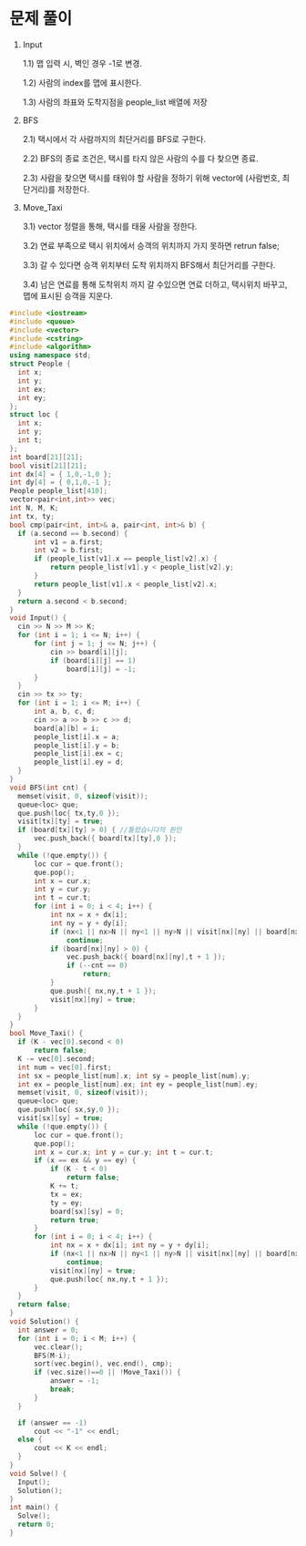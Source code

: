 # 문제 풀이

1. Input

	1.1) 맵 입력 시, 벽인 경우 -1로 변경.
	
	1.2) 사람의 index를 맵에 표시한다.
	
	1.3) 사람의 좌표와 도착지점을 people_list 배열에 저장
	
	
2. BFS

	2.1) 택시에서 각 사람까지의 최단거리를 BFS로 구한다.
	
	2.2) BFS의 종료 조건은, 택시를 타지 않은 사람의 수를 다 찾으면 종료.
	
	2.3) 사람을 찾으면 택시를 태워야 할 사람을 정하기 위해 vector에 (사람번호, 최단거리)를 저장한다.
	
	
3. Move_Taxi

	3.1) vector 정렬을 통해, 택시를 태울 사람을 정한다.
	
	3.2) 연료 부족으로 택시 위치에서 승객의 위치까지 가지 못하면 retrun false;
	
	3.3) 갈 수 있다면 승객 위치부터 도착 위치까지 BFS해서 최단거리를 구한다.
	
	3.4) 남은 연료를 통해 도착위치 까지 갈 수있으면 연료 더하고, 택시위치 바꾸고, 맵에 표시된 승객을 지운다.
	
	
  
  ```cpp
  #include <iostream>
#include <queue>
#include <vector>
#include <cstring>
#include <algorithm>
using namespace std;
struct People {
	int x;
	int y;
	int ex;
	int ey;
};
struct loc {
	int x;
	int y;
	int t;
};
int board[21][21];
bool visit[21][21];
int dx[4] = { 1,0,-1,0 };
int dy[4] = { 0,1,0,-1 };
People people_list[410];
vector<pair<int,int>> vec;
int N, M, K;
int tx, ty;
bool cmp(pair<int, int>& a, pair<int, int>& b) {
	if (a.second == b.second) {
		int v1 = a.first;
		int v2 = b.first;
		if (people_list[v1].x == people_list[v2].x) {
			return people_list[v1].y < people_list[v2].y;
		}
		return people_list[v1].x < people_list[v2].x;
	}
	return a.second < b.second;
}
void Input() {
	cin >> N >> M >> K;
	for (int i = 1; i <= N; i++) {
		for (int j = 1; j <= N; j++) {
			cin >> board[i][j];
			if (board[i][j] == 1)
				board[i][j] = -1;
		}
	}
	cin >> tx >> ty;
	for (int i = 1; i <= M; i++) {
		int a, b, c, d;
		cin >> a >> b >> c >> d;
		board[a][b] = i;
		people_list[i].x = a;
		people_list[i].y = b;
		people_list[i].ex = c;
		people_list[i].ey = d;
	}
}
void BFS(int cnt) {
	memset(visit, 0, sizeof(visit));
	queue<loc> que;
	que.push(loc{ tx,ty,0 });
	visit[tx][ty] = true;
	if (board[tx][ty] > 0) { //틀렸습니다의 원인
		vec.push_back({ board[tx][ty],0 });
	}
	while (!que.empty()) {
		loc cur = que.front();
		que.pop();
		int x = cur.x;
		int y = cur.y;
		int t = cur.t;
		for (int i = 0; i < 4; i++) {
			int nx = x + dx[i];
			int ny = y + dy[i];
			if (nx<1 || nx>N || ny<1 || ny>N || visit[nx][ny] || board[nx][ny] == -1)
				continue;
			if (board[nx][ny] > 0) {
				vec.push_back({ board[nx][ny],t + 1 });
				if (--cnt == 0)
					return;
			}
			que.push({ nx,ny,t + 1 });
			visit[nx][ny] = true;
		}
	}
}
bool Move_Taxi() {
	if (K - vec[0].second < 0)
		return false;
	K -= vec[0].second;
	int num = vec[0].first;
	int sx = people_list[num].x; int sy = people_list[num].y;
	int ex = people_list[num].ex; int ey = people_list[num].ey;
	memset(visit, 0, sizeof(visit));
	queue<loc> que;
	que.push(loc{ sx,sy,0 });
	visit[sx][sy] = true;
	while (!que.empty()) {
		loc cur = que.front();
		que.pop();
		int x = cur.x; int y = cur.y; int t = cur.t;
		if (x == ex && y == ey) {
			if (K - t < 0)
				return false;
			K += t;
			tx = ex;
			ty = ey;
			board[sx][sy] = 0;
			return true;
		}
		for (int i = 0; i < 4; i++) {
			int nx = x + dx[i]; int ny = y + dy[i];
			if (nx<1 || nx>N || ny<1 || ny>N || visit[nx][ny] || board[nx][ny] == -1)
				continue;
			visit[nx][ny] = true;
			que.push(loc{ nx,ny,t + 1 });
		}
	}
	return false;
}
void Solution() {
	int answer = 0;
	for (int i = 0; i < M; i++) {
		vec.clear();
		BFS(M-i);
		sort(vec.begin(), vec.end(), cmp);
		if (vec.size()==0 || !Move_Taxi()) {
			answer = -1;
			break;
		}
	}

	if (answer == -1)
		cout << "-1" << endl;
	else {
		cout << K << endl;
	}
}
void Solve() {
	Input();
	Solution();
}
int main() {
	Solve();
	return 0;
}
  ```
